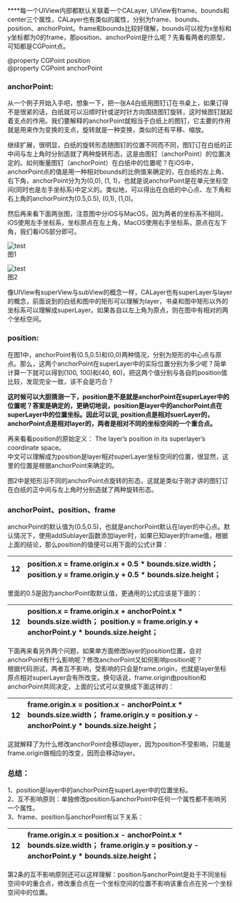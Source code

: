 ****每一个UIView内部都默认关联着一个CALayer, UIView有frame、bounds和center三个属性，CALayer也有类似的属性，分别为frame、bounds、position、anchorPoint。frame和bounds比较好理解，bounds可以视为x坐标和y坐标都为0的frame，那position、anchorPoint是什么呢？先看看两者的原型，可知都是CGPoint点。

@property CGPoint position  
@property CGPoint anchorPoint

### anchorPoint:

从一个例子开始入手吧，想象一下，把一张A4白纸用图钉订在书桌上，如果订得不是很紧的话，白纸就可以沿顺时针或逆时针方向围绕图钉旋转，这时候图钉就起着支点的作用。我们要解释的anchorPoint就相当于白纸上的图钉，它主要的作用就是用来作为变换的支点，旋转就是一种变换，类似的还有平移、缩放。

继续扩展，很明显，白纸的旋转形态随图钉的位置不同而不同，图钉订在白纸的正中间与左上角时分别造就了两种旋转形态，这是由图钉（anchorPoint）的位置决定的。如何衡量图钉（anchorPoint）在白纸中的位置呢？在iOS中，anchorPoint点的值是用一种相对bounds的比例值来确定的，在白纸的左上角、右下角，anchorPoint分为为\(0,0\), \(1, 1\)，也就是说anchorPoint是在单元坐标空间\(同时也是左手坐标系\)中定义的。类似地，可以得出在白纸的中心点、左下角和右上角的anchorPoint为\(0.5,0.5\), \(0,1\), \(1,0\)。

然后再来看下面两张图，注意图中分iOS与MacOS，因为两者的坐标系不相同，iOS使用左手坐标系，坐标原点在左上角，MacOS使用右手坐标系，原点在左下角，我们看iOS部分即可。

![](http://wonderffee.github.io/images/anchorPointAndPosition/layer_coords_anchorpoint_position_2x.png "test")  
图1

![](http://wonderffee.github.io/images/anchorPointAndPosition/anchorpoint2.jpg "test")  
图2

像UIView有superView与subView的概念一样，CALayer也有superLayer与layer的概念，前面说到的白纸和图中的矩形可以理解为layer，书桌和图中矩形以外的坐标系可以理解成superLayer。如果各自以左上角为原点，则在图中有相对的两个坐标空间。

### position:

在图1中，anchorPoint有\(0.5,0.5\)和\(0,0\)两种情况，分别为矩形的中心点与原点。那么，这两个anchorPoint在superLayer中的实际位置分别为多少呢？简单计算一下就可以得到\(100, 100\)和\(40, 60\)，把这两个值分别与各自的position值比较，发现完全一致，该不会是巧合？

**这时候可以大胆猜测一下，position是不是就是anchorPoint在superLayer中的位置呢？答案是确定的，更确切地说，position是layer中的anchorPoint点在superLayer中的位置坐标。因此可以说, position点是相对suerLayer的，anchorPoint点是相对layer的，两者是相对不同的坐标空间的一个重合点。**

再来看看position的原始定义： The layer’s position in its superlayer’s coordinate space。  
中文可以理解成为position是layer相对superLayer坐标空间的位置，很显然，这里的位置是根据anchorPoint来确定的。

图2中是矩形沿不同的anchorPoint点旋转的形态，这就是类似于刚才讲的图钉订在白纸的正中间与左上角时分别造就了两种旋转形态。

### anchorPoint、position、frame

anchorPoint的默认值为\(0.5,0.5\)，也就是anchorPoint默认在layer的中心点。默认情况下，使用addSublayer函数添加layer时，如果已知layer的frame值，根据上面的结论，那么position的值便可以用下面的公式计算：

| 12 | position.x = frame.origin.x + 0.5 \* bounds.size.width；  position.y = frame.origin.y + 0.5 \* bounds.size.height；   |
| :--- | :--- |


里面的0.5是因为anchorPoint取默认值，更通用的公式应该是下面的：

| 12 | position.x = frame.origin.x + anchorPoint.x \* bounds.size.width；  position.y = frame.origin.y + anchorPoint.y \* bounds.size.height； |
| :--- | :--- |




下面再来看另外两个问题，如果单方面修改layer的position位置，会对anchorPoint有什么影响呢？修改anchorPoint又如何影响position呢？   
根据代码测试，两者互不影响，受影响的只会是frame.origin，也就是layer坐标原点相对superLayer会有所改变。换句话说，frame.origin由position和anchorPoint共同决定，上面的公式可以变换成下面这样的：

| 12 | frame.origin.x = position.x - anchorPoint.x \* bounds.size.width；  frame.origin.y = position.y - anchorPoint.y \* bounds.size.height； |
| :--- | :--- |




这就解释了为什么修改anchorPoint会移动layer，因为position不受影响，只能是frame.origin做相应的改变，因而会移动layer。



### 总结：

1、position是layer中的anchorPoint在superLayer中的位置坐标。  
2、互不影响原则：单独修改position与anchorPoint中任何一个属性都不影响另一个属性。  
3、frame、position与anchorPoint有以下关系：

| 12 | frame.origin.x = position.x - anchorPoint.x \* bounds.size.width；  frame.origin.y = position.y - anchorPoint.y \* bounds.size.height； |
| :--- | :--- |




第2条的互不影响原则还可以这样理解：position与anchorPoint是处于不同坐标空间中的重合点，修改重合点在一个坐标空间的位置不影响该重合点在另一个坐标空间中的位置。




